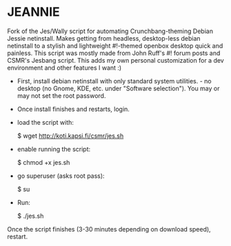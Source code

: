 # JEANNIE

Fork of the Jes/Wally script for automating Crunchbang-theming Debian Jessie netinstall. Makes getting from headless, desktop-less debian netinstall to a stylish and lightweight #!-themed openbox desktop quick and painless. This script was mostly made from John Ruff's #! forum posts and CSMR's Jesbang script.  This adds my own personal customization for a dev environment and other features I want :)


- First, install debian netinstall with only standard system utilities. - no desktop (no Gnome, KDE, etc. under "Software selection"). You may or may not set the root password.


- Once install finishes and restarts, login.


- load the script with:

	$ wget http://koti.kapsi.fi/csmr/jes.sh


- enable running the script:

	$ chmod +x jes.sh


- go superuser (asks root pass):
	
	$ su


- Run:

	$ ./jes.sh


Once the script finishes (3-30 minutes depending on download speed), restart.
